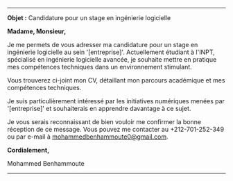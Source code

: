 
---

**Objet :** Candidature pour un stage en ingénierie logicielle

**Madame, Monsieur,**

Je me permets de vous adresser ma candidature pour un stage en ingénierie logicielle au sein '[entreprise]'. Actuellement étudiant à l'INPT, spécialisé en ingénierie logicielle avancée, je souhaite mettre en pratique mes compétences techniques dans un environnement stimulant.

Vous trouverez ci-joint mon CV, détaillant mon parcours académique et mes compétences techniques.

Je suis particulièrement intéressé par les initiatives numériques menées par '[entreprise]' et souhaiterais en apprendre davantage à ce sujet.

Je vous serais reconnaissant de bien vouloir me confirmer la bonne réception de ce message. Vous pouvez me contacter au +212-701-252-349 ou par e-mail à [mohammedbenhammoute0@gmail.com](mailto:mohammedbenhammoute0@gmail.com).

**Cordialement,**

Mohammed Benhammoute

---